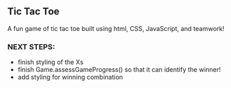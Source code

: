 ## Tic Tac Toe
A fun game of tic tac toe built using html, CSS, JavaScript, and teamwork!

### NEXT STEPS:
- finish styling of the Xs
- finish Game.assessGameProgress() so that it can identify the winner!
- add styling for winning combination